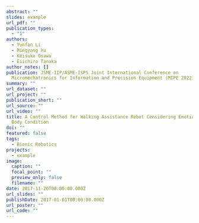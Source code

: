 ```yaml
---
abstract: ""
slides: example
url_pdf: ""
publication_types:
  - "1"
authors:
  - Yunfan Li
  - Mingyang Xu
  - Keisuke Osawa
  - Eiichiro Tanaka
author_notes: []
publication: JSME-IIP/ASME-ISPS Joint International Conference on
  Micromechatronics for Information and Precision Equipment (MIPE 2022)
summary: ""
url_dataset: ""
url_project: ""
publication_short: ""
url_source: ""
url_video: ""
title: A Control Method for Walking Assistance Robot Considering Emotion and
  Body Condition
doi: ""
featured: false
tags:
  - Bionic Robotics
projects:
  - example
image:
  caption: ""
  focal_point: ""
  preview_only: false
  filename: ""
date: 2017-11-20T00:00:00.000Z
url_slides: ""
publishDate: 2017-01-01T00:00:00.000Z
url_poster: ""
url_code: ""
---
```

